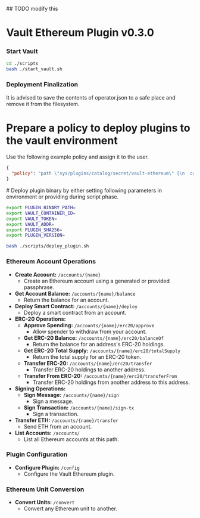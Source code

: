 ## TODO modify this
# Vault Ethereum Plugin v0.3.0

### Start Vault
```bash
cd ./scripts
bash ./start_vault.sh
```

### Deployment Finalization
It is advised to save the contents of operator.json to a safe place and remove it from the filesystem.

# Prepare a policy to deploy plugins to the vault environment
Use the following example policy and assign it to the user.
```json
{
  "policy": "path \"sys/plugins/catalog/secret/vault-ethereum\" {\n  capabilities = [\"create\", \"update\", \"delete\", \"read\", \"sudo\"]\n}\n\npath \"sys/plugins/pins/secret/vault-ethereum\" {\n  capabilities = [\"create\", \"update\", \"delete\", \"read\", \"sudo\"]\n}\n\npath \"sys/plugins/reload/secret/vault-ethereum\" {\n  capabilities = [\"update\", \"sudo\"]\n}\n\npath \"sys/plugins/pins\" {\n  capabilities = [\"read\", \"list\"]\n}\n\npath \"sys/plugins/pins/*\" {\n  capabilities = [\"read\", \"list\"]\n}\n\npath \"sys/mounts\" {\n  capabilities = [\"read\", \"list\"]\n}\n\npath \"sys/mounts/vault-ethereum\" {\n  capabilities = [\"create\", \"update\", \"read\", \"sudo\"]\n}\n\npath \"sys/plugins/catalog\" {\n  capabilities = [\"read\", \"list\"]\n}\n"
}
```

# Deploy plugin binary by either setting following parameters in environment or providing during script phase.
```bash
export PLUGIN_BINARY_PATH=
export VAULT_CONTAINER_ID=
export VAULT_TOKEN=
export VAULT_ADDR=
export PLUGIN_SHA256=
export PLUGIN_VERSION=

bash ./scripts/deploy_plugin.sh
```

### Ethereum Account Operations
  - **Create Account:** `/accounts/{name}`
    - Create an Ethereum account using a generated or provided passphrase.
  - **Get Account Balance:** `/accounts/{name}/balance`
    - Return the balance for an account.
  - **Deploy Smart Contract:** `/accounts/{name}/deploy`
    - Deploy a smart contract from an account.
  - **ERC-20 Operations:**
    - **Approve Spending:** `/accounts/{name}/erc20/approve`
      - Allow spender to withdraw from your account.
    - **Get ERC-20 Balance:** `/accounts/{name}/erc20/balanceOf`
      - Return the balance for an address's ERC-20 holdings.
    - **Get ERC-20 Total Supply:** `/accounts/{name}/erc20/totalSupply`
      - Return the total supply for an ERC-20 token.
    - **Transfer ERC-20:** `/accounts/{name}/erc20/transfer`
      - Transfer ERC-20 holdings to another address.
    - **Transfer From ERC-20:** `/accounts/{name}/erc20/transferFrom`
      - Transfer ERC-20 holdings from another address to this address.
  - **Signing Operations:**
    - **Sign Message:** `/accounts/{name}/sign`
      - Sign a message.
    - **Sign Transaction:** `/accounts/{name}/sign-tx`
      - Sign a transaction.
  - **Transfer ETH:** `/accounts/{name}/transfer`
    - Send ETH from an account.
  - **List Accounts:** `/accounts/`
    - List all Ethereum accounts at this path.
  ### Plugin Configuration
  - **Configure Plugin:** `/config`
    - Configure the Vault Ethereum plugin.
  ### Ethereum Unit Conversion
  - **Convert Units:** `/convert`
    - Convert any Ethereum unit to another.